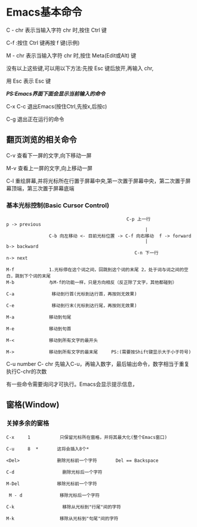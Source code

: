 # Emacs基本命令

C - chr 表示当输入字符 chr 时,按住 Ctrl 键

C-f             :按住 Ctrl 键再按 f 键(示例)

M - chr 表示当输入字符 chr 时,按住 Meta(Edit或Alt) 键

没有以上这些键,可以用以下方法:先按 Esc 键后放开,再输入 chr,

用 Esc 表示 Esc 键

***PS:Emacs界面下面会显示当前输入的命令***

 C-x C-c     退出Emacs(按住Ctrl,先按x,后按c)

 C-g           退出正在运行的命令

##  翻页浏览的相关命令

 C-v          查看下一屏的文字,向下移动一屏

 M-v         查看上一屏的文字,向上移动一屏

 C-l           重绘屏幕,并将光标所在行置于屏幕中央,第一次置于屏幕中央，第二次置于屏幕顶端，第三次置于屏幕底端

### 基本光标控制(Basic Cursor Control)

                                                 C-p 上一行                          p -> previous
                                                        |
                    C-b 向左移动 <- 目前光标位置 -> C-f 向右移动  f -> forward  
                                                        |                             b-> backward
                                                    C-n 下一行                         n-> next
    
    M-f             1.光标停在这个词之间，回跳到这个词的末尾 2，处于词与词之间的空白，跳到下个词的末尾
    M-b             与M-f的功能一样，只是方向相反（反正除了文字，其他都碰到）

    C-a              移动到行首(光标到达行首，再按则无效果)

    C-e              移动到行末(光标到达行尾，再按则无效果)

    M-a             移动到句尾

    M-e             移动到句首

    M-<             移动到所有文字的最开头

    M->             移动到所有文字的最末尾     PS:(需要按Shift键显示大于小于符号)

C-u number C- chr  先输入C-u，再输入数字，最后输出命令，数字相当于重复执行C-chr的次数
                   
有一些命令需要询问才可执行。Emacs会显示提示信息，

## 窗格(Window)

###  关掉多余的窗格

    C-x     1           只保留光标所在窗格，并将其最大化(整个Emacs窗口)

    C-u     8  *       这将会插入8个*

    <Del>              删除光标前一个字符       Del == Backspace

    C-d                  删除光标后一个字符

    M-Del              移除光标前一个字符

     M - d              移除光标后一个字符

    C-k                  移除从光标到"行尾"间的字符

    M-k                 移除从光标到"句尾"间的字符
